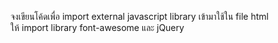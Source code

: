 จงเขียนโค้ดเพื่อ import external javascript library เข้ามาใช้ใน file html  
ให้ import library font-awesome และ jQuery
